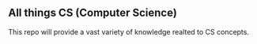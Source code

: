 ## All things CS (Computer Science)

This repo will provide a vast variety of knowledge realted to CS concepts.
